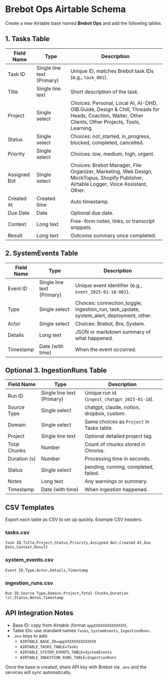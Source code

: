 # Brebot Ops Airtable Schema

Create a new Airtable base named **Brebot Ops** and add the following tables.

## 1. Tasks Table
| Field Name | Type | Description |
|------------|------|-------------|
| Task ID | Single line text (Primary) | Unique ID, matches Brebot task IDs (e.g., `task_001`). |
| Title | Single line text | Short description of the task. |
| Project | Single select | Choices: Personal, Local AI, AI-DHD, OIB.Guide, Design & Chill, Threads for Heads, Coaction, Walter, Other Clients, Other Projects, Tools, Learning. |
| Status | Single select | Choices: not_started, in_progress, blocked, completed, cancelled. |
| Priority | Single select | Choices: low, medium, high, urgent. |
| Assigned Bot | Single select | Choices: Brebot Manager, File Organizer, Marketing, Web Design, MockTopus, Shopify Publisher, Airtable Logger, Voice Assistant, Other. |
| Created At | Created time | Auto timestamp. |
| Due Date | Date | Optional due date. |
| Context | Long text | Free-form notes, links, or transcript snippets. |
| Result | Long text | Outcome summary once completed. |

## 2. SystemEvents Table
| Field Name | Type | Description |
|------------|------|-------------|
| Event ID | Single line text (Primary) | Unique event identifier (e.g., `event_2025-01-18-001`). |
| Type | Single select | Choices: connection_toggle, ingestion_run, task_update, system_alert, deployment, other. |
| Actor | Single select | Choices: Brebot, Bre, System. |
| Details | Long text | JSON or markdown summary of what happened. |
| Timestamp | Date (with time) | When the event occurred. |

## Optional 3. IngestionRuns Table
| Field Name | Type | Description |
|------------|------|-------------|
| Run ID | Single line text (Primary) | Unique run id (`ingest_chatgpt_2025-01-18`). |
| Source Type | Single select | chatgpt, claude, notion, dropbox, custom. |
| Domain | Single select | Same choices as `Project` in Tasks table. |
| Project | Single line text | Optional detailed project tag. |
| Total Chunks | Number | Count of chunks stored in Chroma. |
| Duration (s) | Number | Processing time in seconds. |
| Status | Single select | pending, running, completed, failed. |
| Notes | Long text | Any warnings or summary. |
| Timestamp | Date (with time) | When ingestion happened. |

## CSV Templates
Export each table as CSV to set up quickly. Example CSV headers:

### tasks.csv
```
Task ID,Title,Project,Status,Priority,Assigned Bot,Created At,Due Date,Context,Result
```

### system_events.csv
```
Event ID,Type,Actor,Details,Timestamp
```

### ingestion_runs.csv
```
Run ID,Source Type,Domain,Project,Total Chunks,Duration (s),Status,Notes,Timestamp
```

## API Integration Notes
- Base ID: copy from Airtable (format `appXXXXXXXXXXXXXX`).
- Table IDs: use standard names `Tasks`, `SystemEvents`, `IngestionRuns`.
- `.env` keys to add:
  - `AIRTABLE_BASE_ID=appXXXXXXXXXXXXXX`
  - `AIRTABLE_TASKS_TABLE=Tasks`
  - `AIRTABLE_SYSTEM_EVENTS_TABLE=SystemEvents`
  - `AIRTABLE_INGESTION_RUNS_TABLE=IngestionRuns`

Once the base is created, share API key with Brebot via `.env` and the services will sync automatically.
